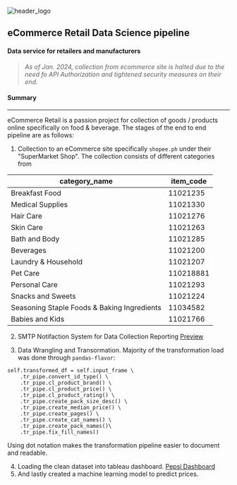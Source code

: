 ![header_logo](https://drive.google.com/uc?export=view&id=1BWk6rVHO8R8PcNrbat7ETdJBQsORSJ3l)
## eCommerce Retail Data Science pipeline
#### Data service for retailers and manufacturers
> *As of Jan. 2024, collection from ecommerce site is halted due to the need fo API Authorization and tightened security measures on their end.*

#### Summary
----

eCommerce Retail is a passion project for collection of goods / products online specifically on food & beverage.
The stages of the end to end pipeline are as follows:
1. Collection to an eCommerce site specifically `shopee.ph` under their "SuperMarket Shop". The collection consists of different categories from


| category_name | item_code |
| --- | --- |
| Breakfast Food | 11021235 |
| Medical Supplies | 11021330 |
| Hair Care | 11021276 |
| Skin Care | 11021263 |
| Bath and Body | 11021285 |
| Beverages | 11021200 |
| Laundry & Household | 11021207 |
| Pet Care | 110218881 |
| Personal Care | 11021293 |
| Snacks and Sweets | 11021224 |
| Seasoning Staple Foods & Baking Ingredients | 11034582 |
| Babies and Kids | 11021766 |

2. SMTP Notifaction System for Data Collection Reporting [Preview](https://drive.google.com/uc?export=view&id=1S-WmYmDo0rTyB7xUuI0x4FoRtKC12Gq-)

3. Data Wrangling and Transormation. Majority of the transformation load was done through `pandas-flavor`:

```
self.transformed_df = self.input_frame \
    .tr_pipe.convert_id_type() \
    .tr_pipe.cl_product_brand() \
    .tr_pipe.cl_product_price() \
    .tr_pipe.cl_product_rating() \
    .tr_pipe.create_pack_size_desc() \
    .tr_pipe.create_median_price() \
    .tr_pipe.create_pages() \
    .tr_pipe.create_cat_names() \
    .tr_pipe.create_pack_names()\
    .tr_pipe.fix_fill_names()
```

Using dot notation makes the transformation pipeline easier to document and readable.

4. Loading the clean dataset into tableau dashboard. [Pepsi Dashboard](https://public.tableau.com/app/profile/jae.cabrera/viz/PepsiDashboard/MarketSales?publish=yes)
5. And lastly created a machine learning model to predict prices.  
